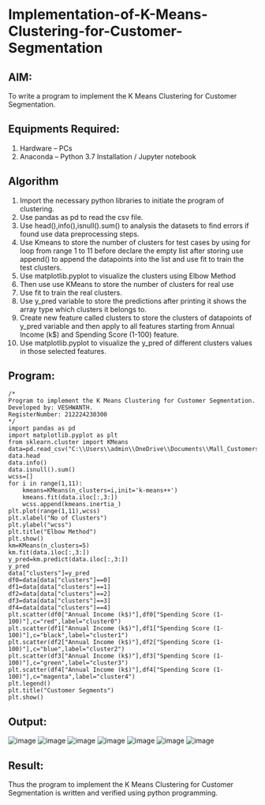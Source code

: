 # Implementation-of-K-Means-Clustering-for-Customer-Segmentation

## AIM:
To write a program to implement the K Means Clustering for Customer Segmentation.

## Equipments Required:
1. Hardware – PCs
2. Anaconda – Python 3.7 Installation / Jupyter notebook

## Algorithm
1. Import the necessary python libraries to initiate the program of clustering.
2. Use pandas as pd to read the csv file.
3. Use head(),info(),isnull().sum() to analysis the datasets to find errors if found use data preprocessing steps.
4. Use Kmeans to store the number of clusters for test cases by using for loop from range 1 to 11 before declare the empty list after storing use append() to append the datapoints into the list and use fit to train the test clusters.
5. Use matplotlib.pyplot to visualize the clusters using Elbow Method
6. Then use use KMeans to store the number of clusters for real use
7. Use fit to train the real clusters.
8. Use y_pred variable to store the predictions after printing it shows the array type which clusters it belongs to.
9. Create new feature called clusters to store the clusters of datapoints of y_pred variable and then apply to all features starting from Annual Income (k$) and Spending Score (1-100) feature.
10. Use matplotlib.pyplot to visualize the y_pred of different clusters values in those selected features. 

## Program:
```
/*
Program to implement the K Means Clustering for Customer Segmentation.
Developed by: VESHWANTH. 
RegisterNumber: 212224230300  
*/
import pandas as pd
import matplotlib.pyplot as plt
from sklearn.cluster import KMeans
data=pd.read_csv("C:\\Users\\admin\\OneDrive\\Documents\\Mall_Customers.csv")
data.head
data.info()
data.isnull().sum()
wcss=[]
for i in range(1,11):
    kmeans=KMeans(n_clusters=i,init='k-means++')
    kmeans.fit(data.iloc[:,3:])
    wcss.append(kmeans.inertia_)
plt.plot(range(1,11),wcss)
plt.xlabel("No of Clusters")
plt.ylabel("wcss")
plt.title("Elbow Method")
plt.show()
km=KMeans(n_clusters=5)
km.fit(data.iloc[:,3:])
y_pred=km.predict(data.iloc[:,3:])
y_pred
data["clusters"]=y_pred
df0=data[data["clusters"]==0]
df1=data[data["clusters"]==1]
df2=data[data["clusters"]==2]
df3=data[data["clusters"]==3]
df4=data[data["clusters"]==4]
plt.scatter(df0["Annual Income (k$)"],df0["Spending Score (1-100)"],c="red",label="cluster0")  
plt.scatter(df1["Annual Income (k$)"],df1["Spending Score (1-100)"],c="black",label="cluster1")  
plt.scatter(df2["Annual Income (k$)"],df2["Spending Score (1-100)"],c="blue",label="cluster2")  
plt.scatter(df3["Annual Income (k$)"],df3["Spending Score (1-100)"],c="green",label="cluster3")  
plt.scatter(df4["Annual Income (k$)"],df4["Spending Score (1-100)"],c="magenta",label="cluster4") 
plt.legend()
plt.title("Customer Segments")
plt.show()
```

## Output:
![image](https://github.com/user-attachments/assets/c43424d6-2d6a-442d-a023-ab8d34615458)
![image](https://github.com/user-attachments/assets/bfa0c3bd-b9d0-42bf-ad11-3a5d6c995da3)
![image](https://github.com/user-attachments/assets/d445595b-6c74-4e51-b97c-5a86eb795f34)
![image](https://github.com/user-attachments/assets/238875a0-80f8-4b09-ab09-3509ea8aa54f)
![image](https://github.com/user-attachments/assets/9cc72f52-a094-4366-be88-f7fe365a0432)
![image](https://github.com/user-attachments/assets/40a20997-698c-4123-b532-12016c832fed)
![image](https://github.com/user-attachments/assets/229d7141-6c5b-4dd4-b2b4-8a8eb5743780)




## Result:
Thus the program to implement the K Means Clustering for Customer Segmentation is written and verified using python programming.
